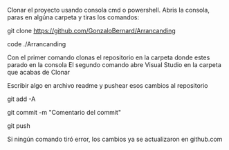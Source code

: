 Clonar el proyecto usando consola cmd o powershell. 
Abris la consola, paras en algúna carpeta y tiras los comandos:

git clone https://github.com/GonzaloBernard/Arrancanding

code ./Arrancanding

Con el primer comando clonas el repositorio en la carpeta donde estes parado en la consola
El segundo comando abre Visual Studio en la carpeta que acabas de Clonar

Escribir algo en archivo readme y pushear esos cambios al repositorio 

git add -A

git commit -m "Comentario del commit"

git push

Si ningún comando tiró error, los cambios ya se actualizaron en github.com